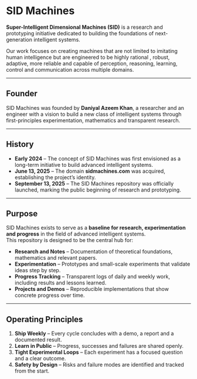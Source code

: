 # SID Machines

**Super-Intelligent Dimensional Machines (SID)** is a research and prototyping initiative dedicated to building the foundations of next-generation intelligent systems.  

Our work focuses on creating machines that are not limited to imitating human intelligence but are engineered to be highly rational , robust, adaptive, more reliable and capable of perception, reasoning, learning, control and communication across multiple domains.

---

## Founder

SID Machines was founded by **Daniyal Azeem Khan**, a researcher and an engineer with a vision to build a new class of intelligent systems through first-principles experimentation, mathematics and transparent research.

---

## History

- **Early 2024** – The concept of SID Machines was first envisioned as a long-term initiative to build advanced intelligent systems.  
- **June 13, 2025** – The domain **sidmachines.com** was acquired, establishing the project’s identity.  
- **September 13, 2025** – The SID Machines repository was officially launched, marking the public beginning of research and prototyping.  

---

## Purpose

SID Machines exists to serve as a **baseline for research, experimentation and progress** in the field of advanced intelligent systems.  
This repository is designed to be the central hub for:

- **Research and Notes** – Documentation of theoretical foundations, mathematics and relevant papers.  
- **Experimentation** – Prototypes and small-scale experiments that validate ideas step by step.  
- **Progress Tracking** – Transparent logs of daily and weekly work, including results and lessons learned.  
- **Projects and Demos** – Reproducible implementations that show concrete progress over time.  

---

## Operating Principles

1. **Ship Weekly** – Every cycle concludes with a demo, a report and a documented result.  
2. **Learn in Public** – Progress, successes and failures are shared openly.  
3. **Tight Experimental Loops** – Each experiment has a focused question and a clear outcome.  
4. **Safety by Design** – Risks and failure modes are identified and tracked from the start.  


